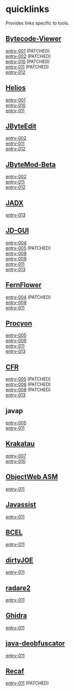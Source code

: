 # quicklinks

Provides links specific to tools.

## [Bytecode-Viewer](https://github.com/Konloch/bytecode-viewer)

[entry-001](decompiler-tool-bugs/entry-001/entry.md) (PATCHED)  
[entry-002](decompiler-tool-bugs/entry-002/entry.md) (PATCHED)  
[entry-010](decompiler-tool-bugs/entry-010/entry.md) (PATCHED)  
[entry-011](decompiler-tool-bugs/entry-011/entry.md) (PATCHED)  
[entry-012](decompiler-tool-bugs/entry-012/entry.md)  

## [Helios](https://github.com/helios-decompiler/standalone-app)

[entry-001](decompiler-tool-bugs/entry-001/entry.md)  
[entry-010](decompiler-tool-bugs/entry-010/entry.md)  
[entry-011](decompiler-tool-bugs/entry-011/entry.md)  

## [JByteEdit](https://github.com/Eyremba/JBytedit)

[entry-002](decompiler-tool-bugs/entry-002/entry.md)  
[entry-011](decompiler-tool-bugs/entry-011/entry.md)  
[entry-012](decompiler-tool-bugs/entry-012/entry.md)  

## [JByteMod-Beta](https://github.com/GraxCode/JByteMod-Beta/releases)

[entry-002](decompiler-tool-bugs/entry-002/entry.md)  
[entry-011](decompiler-tool-bugs/entry-011/entry.md)  
[entry-012](decompiler-tool-bugs/entry-012/entry.md)  

## [JADX](https://github.com/skylot/jadx)
[entry-013](decompiler-tool-bugs/entry-013/entry.md)  

## [JD-GUI](http://jd.benow.ca/)

[entry-004](decompiler-tool-bugs/entry-004/entry.md)  
[entry-005](decompiler-tool-bugs/entry-005/entry.md) (PATCHED)  
[entry-008](decompiler-tool-bugs/entry-008/entry.md)  
[entry-009](decompiler-tool-bugs/entry-009/entry.md)  
[entry-011](decompiler-tool-bugs/entry-011/entry.md)  
[entry-013](decompiler-tool-bugs/entry-013/entry.md)  

## [FernFlower](https://github.com/JetBrains/intellij-community/tree/master/plugins/java-decompiler/engine)

[entry-004](decompiler-tool-bugs/entry-004/entry.md) (PATCHED)  
[entry-009](decompiler-tool-bugs/entry-009/entry.md)  
[entry-011](decompiler-tool-bugs/entry-011/entry.md)  

## [Procyon](https://bitbucket.org/mstrobel/procyon/overview)

[entry-005](decompiler-tool-bugs/entry-005/entry.md)  
[entry-009](decompiler-tool-bugs/entry-009/entry.md)  
[entry-011](decompiler-tool-bugs/entry-011/entry.md)  
[entry-013](decompiler-tool-bugs/entry-013/entry.md)  

## [CFR](http://www.benf.org/other/cfr/)

[entry-005](decompiler-tool-bugs/entry-005/entry.md) (PATCHED)  
[entry-006](decompiler-tool-bugs/entry-006/entry.md) (PATCHED)  
[entry-008](decompiler-tool-bugs/entry-008/entry.md) (PATCHED)  
[entry-013](decompiler-tool-bugs/entry-013/entry.md)  

## javap

[entry-005](decompiler-tool-bugs/entry-005/entry.md)  
[entry-011](decompiler-tool-bugs/entry-011/entry.md)  

## [Krakatau](https://github.com/Storyyeller/Krakatau)

[entry-007](decompiler-tool-bugs/entry-007/entry.md)  
[entry-010](decompiler-tool-bugs/entry-010/entry.md)  

## [ObjectWeb ASM](https://asm.ow2.io/)

[entry-011](decompiler-tool-bugs/entry-011/entry.md)  

## [Javassist](https://www.javassist.org/)

[entry-011](decompiler-tool-bugs/entry-011/entry.md)  

## [BCEL](https://commons.apache.org/proper/commons-bcel/)

[entry-011](decompiler-tool-bugs/entry-011/entry.md)  

## [dirtyJOE](http://dirty-joe.com/)

[entry-011](decompiler-tool-bugs/entry-011/entry.md)  

## [radare2](https://rada.re/r/)

[entry-011](decompiler-tool-bugs/entry-011/entry.md)  

## [Ghidra](https://ghidra-sre.org/)

[entry-011](decompiler-tool-bugs/entry-011/entry.md)  

## [java-deobfuscator](https://github.com/java-deobfuscator/deobfuscator)

[entry-011](decompiler-tool-bugs/entry-011/entry.md)  

## [Recaf](https://github.com/Col-E/Recaf)

[entry-011](decompiler-tool-bugs/entry-011/entry.md)  (PATCHED)
